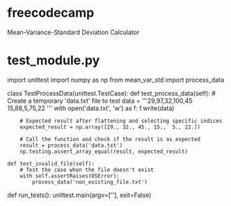 # freecodecamp
Mean-Variance-Standard Deviation Calculator
# test_module.py
import unittest
import numpy as np
from mean_var_std import process_data

class TestProcessData(unittest.TestCase):
    def test_process_data(self):
        # Create a temporary 'data.txt' file to test
        data = '''29,97,32,100,45
15,88,5,75,22
'''
        with open('data.txt', 'w') as f:
            f.write(data)

        # Expected result after flattening and selecting specific indices
        expected_result = np.array([29., 32., 45., 15.,  5., 22.])

        # Call the function and check if the result is as expected
        result = process_data('data.txt')
        np.testing.assert_array_equal(result, expected_result)
        
    def test_invalid_file(self):
        # Test the case when the file doesn't exist
        with self.assertRaises(OSError):
            process_data('non_existing_file.txt')

def run_tests():
    unittest.main(argv=[''], exit=False)

